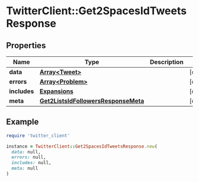 # TwitterClient::Get2SpacesIdTweetsResponse

## Properties

| Name | Type | Description | Notes |
| ---- | ---- | ----------- | ----- |
| **data** | [**Array&lt;Tweet&gt;**](Tweet.md) |  | [optional] |
| **errors** | [**Array&lt;Problem&gt;**](Problem.md) |  | [optional] |
| **includes** | [**Expansions**](Expansions.md) |  | [optional] |
| **meta** | [**Get2ListsIdFollowersResponseMeta**](Get2ListsIdFollowersResponseMeta.md) |  | [optional] |

## Example

```ruby
require 'twitter_client'

instance = TwitterClient::Get2SpacesIdTweetsResponse.new(
  data: null,
  errors: null,
  includes: null,
  meta: null
)
```

